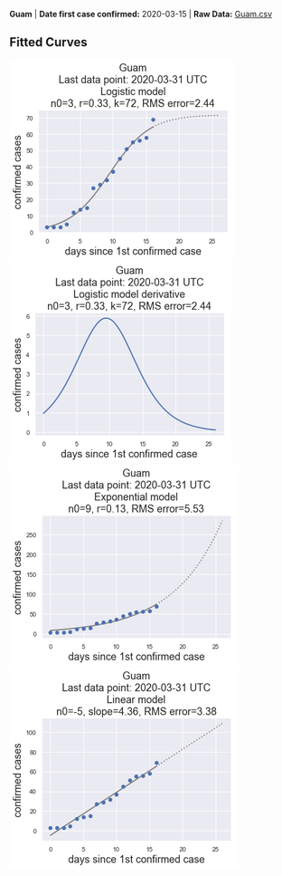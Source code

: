 **Guam** | **Date first case confirmed:** 2020-03-15 | **Raw Data:** [Guam.csv](Guam.csv)
## Fitted Curves
![](images/Guam-logistic_model-latest.png)
![](images/Guam-logistic-model-derivative-latest.png)
![](images/Guam-exponential_model-latest.png)
![](images/Guam-linear_model-latest.png)
